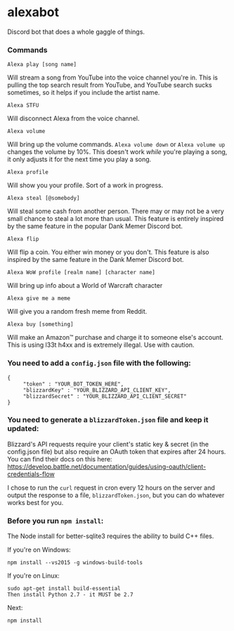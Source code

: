 # alexabot
Discord bot that does a whole gaggle of things.

### Commands
```
Alexa play [song name]
```
Will stream a song from YouTube into the voice channel you're in. This is pulling the top search result from YouTube, and YouTube search sucks sometimes, so it helps if you include the artist name.
```
Alexa STFU
```
Will disconnect Alexa from the voice channel.
```
Alexa volume
```
Will bring up the volume commands. `Alexa volume down` or `Alexa volume up` changes the volume by 10%. This doesn't work *while* you're playing a song, it only adjusts it for the next time you play a song.
```
Alexa profile
```
Will show you your profile. Sort of a work in progress.
```
Alexa steal [@somebody]
```
Will steal some cash from another person. There may or may not be a very small chance to steal a lot more than usual. This feature is entirely inspired by the same feature in the popular Dank Memer Discord bot.
```
Alexa flip
```
Will flip a coin. You either win money or you don't. This feature is also inspired by the same feature in the Dank Memer Discord bot.
```
Alexa WoW profile [realm name] [character name]
```
Will bring up info about a World of Warcraft character
```
Alexa give me a meme
```
Will give you a random fresh meme from Reddit.
```
Alexa buy [something]
```
Will make an Amazon™ purchase and charge it to someone else's account. This is using l33t h4xx and is extremely illegal. Use with caution.

### You need to add a `config.json` file with the following:

```
{  
     "token" : "YOUR_BOT_TOKEN_HERE",
     "blizzardKey" : "YOUR_BLIZZARD_API_CLIENT_KEY",
     "blizzardSecret" : "YOUR_BLIZZARD_API_CLIENT_SECRET"
}
```

### You need to generate a `blizzardToken.json` file and keep it updated:
Blizzard's API requests require your client's static key & secret (in the config.json file) but also require an OAuth token that expires after 24 hours. You can find their docs on this here:
https://develop.battle.net/documentation/guides/using-oauth/client-credentials-flow

I chose to run the `curl` request in cron every 12 hours on the server and output the response to a file, `blizzardToken.json`, but you can do whatever works best for you.

### Before you run `npm install`:

The Node install for better-sqlite3 requires the ability to build C++ files.

If you're on Windows:
```
npm install --vs2015 -g windows-build-tools
```
If you're on Linux:
```
sudo apt-get install build-essential
Then install Python 2.7 - it MUST be 2.7
```
Next:
```
npm install
```

